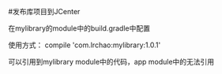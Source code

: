 #发布库项目到JCenter

在mylibrary的module中的build.gradle中配置

使用方式：
compile 'com.lrchao:mylibrary:1.0.1'

可以引用到mylibrary module中的代码，app module中的无法引用